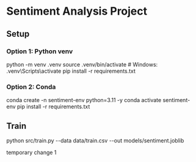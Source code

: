 # Sentiment Analysis Project

## Setup

### Option 1: Python venv
python -m venv .venv
source .venv/bin/activate  # Windows: .venv\Scripts\activate
pip install -r requirements.txt

### Option 2: Conda
conda create -n sentiment-env python=3.11 -y
conda activate sentiment-env
pip install -r requirements.txt

## Train
python src/train.py --data data/train.csv --out models/sentiment.joblib

temporary change 1